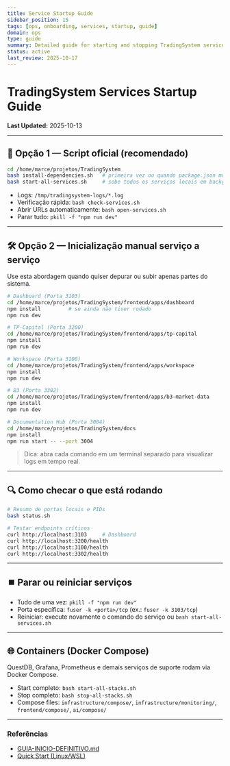 ```yaml
---
title: Service Startup Guide
sidebar_position: 15
tags: [ops, onboarding, services, startup, guide]
domain: ops
type: guide
summary: Detailed guide for starting and stopping TradingSystem services
status: active
last_review: 2025-10-17
---
```


# TradingSystem Services Startup Guide

**Last Updated:** 2025-10-13

---

## 🚀 Opção 1 — Script oficial (recomendado)

```bash
cd /home/marce/projetos/TradingSystem
bash install-dependencies.sh   # primeira vez ou quando package.json mudar
bash start-all-services.sh     # sobe todos os serviços locais em background
```

- Logs: `/tmp/tradingsystem-logs/*.log`
- Verificação rápida: `bash check-services.sh`
- Abrir URLs automaticamente: `bash open-services.sh`
- Parar tudo: `pkill -f "npm run dev"`

---

## 🛠️ Opção 2 — Inicialização manual serviço a serviço

Use esta abordagem quando quiser depurar ou subir apenas partes do sistema.

```bash
# Dashboard (Porta 3103)
cd /home/marce/projetos/TradingSystem/frontend/apps/dashboard
npm install         # se ainda não tiver rodado
npm run dev

# TP-Capital (Porta 3200)
cd /home/marce/projetos/TradingSystem/frontend/apps/tp-capital
npm install
npm run dev

# Workspace (Porta 3100)
cd /home/marce/projetos/TradingSystem/frontend/apps/workspace
npm install
npm run dev

# B3 (Porta 3302)
cd /home/marce/projetos/TradingSystem/frontend/apps/b3-market-data
npm install
npm run dev

# Documentation Hub (Porta 3004)
cd /home/marce/projetos/TradingSystem/docs
npm install
npm run start -- --port 3004
```

> Dica: abra cada comando em um terminal separado para visualizar logs em tempo real.

---

## 🔍 Como checar o que está rodando

```bash
# Resumo de portas locais e PIDs
bash status.sh

# Testar endpoints críticos
curl http://localhost:3103     # Dashboard
curl http://localhost:3200/health
curl http://localhost:3100/health
curl http://localhost:3302/health
```

---

## ⏹️ Parar ou reiniciar serviços

- Tudo de uma vez: `pkill -f "npm run dev"`
- Porta específica: `fuser -k <porta>/tcp`  (ex.: `fuser -k 3103/tcp`)
- Reiniciar: execute novamente o comando do serviço ou `bash start-all-services.sh`

---

## 🌐 Containers (Docker Compose)

QuestDB, Grafana, Prometheus e demais serviços de suporte rodam via Docker Compose.  
- Start completo: `bash start-all-stacks.sh`  
- Stop completo: `bash stop-all-stacks.sh`  
- Compose files: `infrastructure/compose/`, `infrastructure/monitoring/`, `frontend/compose/`, `ai/compose/`

---

### Referências
- [GUIA-INICIO-DEFINITIVO.md](GUIA-INICIO-DEFINITIVO.md)
- [Quick Start (Linux/WSL)](./QUICK-START-LINUX-WSL.md)
